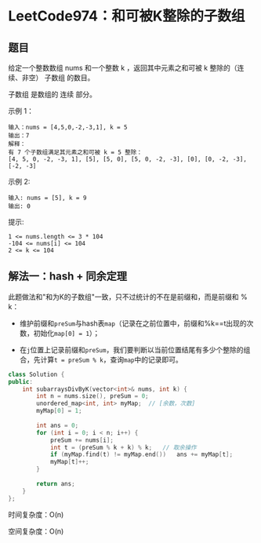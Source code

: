 # LeetCode974：和可被K整除的子数组

## 题目

给定一个整数数组 nums 和一个整数 k ，返回其中元素之和可被 k 整除的（连续、非空） 子数组 的数目。

子数组 是数组的 连续 部分。

 

示例 1：

```
输入：nums = [4,5,0,-2,-3,1], k = 5
输出：7
解释：
有 7 个子数组满足其元素之和可被 k = 5 整除：
[4, 5, 0, -2, -3, 1], [5], [5, 0], [5, 0, -2, -3], [0], [0, -2, -3], [-2, -3]
```

示例 2:

```
输入: nums = [5], k = 9
输出: 0
```


提示:

```
1 <= nums.length <= 3 * 104
-104 <= nums[i] <= 104
2 <= k <= 104
```

## 解法一：hash +  同余定理

此题做法和"和为K的子数组"一致，只不过统计的不在是前缀和，而是前缀和 % k：

* 维护前缀和`preSum`与hash表`map`（记录在之前位置中，前缀和%k==t出现的次数，初始化`map[0] = 1`）；

* 在`j`位置上记录前缀和`preSum`，我们要判断以当前位置结尾有多少个整除的组合，先计算`t = preSum % k`，查询`map`中的记录即可。

```c++
class Solution {
public:
    int subarraysDivByK(vector<int>& nums, int k) {
        int n = nums.size(), preSum = 0;
        unordered_map<int, int> myMap;	// [余数，次数]
        myMap[0] = 1;
        
        int ans = 0;
        for (int i = 0; i < n; i++) {
            preSum += nums[i];
            int t = (preSum % k + k) % k;	// 取余操作
            if (myMap.find(t) != myMap.end())   ans += myMap[t];
            myMap[t]++;
        }
        
        return ans;
    }
};
```

时间复杂度：O(n)

空间复杂度：O(n)